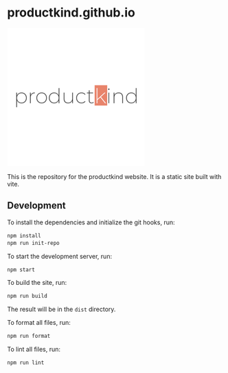 # productkind.github.io

![productkind logo](./img/logo-320.png)

This is the repository for the productkind website. It is a static site built with vite.

## Development

To install the dependencies and initialize the git hooks, run:

```bash
npm install
npm run init-repo
```

To start the development server, run:

```bash
npm start
```

To build the site, run:

```bash
npm run build
```

The result will be in the `dist` directory.

To format all files, run:

```bash
npm run format
```

To lint all files, run:

```bash
npm run lint
```
